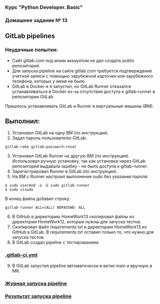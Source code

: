 ### Курс "Python Developer. Basic" ###

### Домашнее задание № 13 ###

## GitLab pipelines ##

### Неудачные попытки: ###

* Сайт gitlab.com под моим аккаунтом не дал создать public репозиторий.
* Для запуска pipeline на сайте gitlab.com требуется подтверждение учетной записи с помощью зарубежной карточки или
  зарубежного телефона, которых у меня не было.
* GitLab в Docker-е я запустил, но GitLab Runner отказался устанавливаться в Docker из-за отсутствия доступа к
  gitlab-runner в репозитории GitLab.

Пришлось устанавливать GitLab и Runner в виртуальные машины (ВМ).

## Выполнил: ## 

1. Установил GitLab на одну ВМ (по инструкции).
2. Задал пароль пользователю GitLab:

```
gitlab-rake gitlab:password:reset
```

3. Установил GitLab Runner на другую ВМ (по инструкции). Использовал ручную установку, так как установка через GitLab
   репозиторий выдавала
   ошибку - не было доступа к gitlab-runner.
4. Зарегистрировал Runner в GitLab (по инструкции).
5. На ВМ с Runner настроил выполнение sudo без указания пароля:

```
$ sudo usermod -a -G sudo gitlab-runner
$ sudo visudo
```

В конец файла добавил строку:

```
gitlab-runner ALL=(ALL) NOPASSWD: ALL
```

6. В GitHub в директорию HomeWork13 скопировал файлы из директории HomeWork12, которые нужны для запуска тестов.
7. Скопировал файл requirements.txt и директорию HomeWork13 из GitHub в GitLab. В requirements.txt оставил только то,
   что нужно для запуска тестов.
8. В GitLab создал pipeline с тестированием.

### [.gitlab-ci.yml](./results/.gitlab-ci.yml) ###

9. В GitLab запустил pipeline автоматически в ветке main и вручную в MR.

### [Журнал запуска pipeline](./results/pipeline_log.txt) ###

### [Результат запуска pipeline](./results/Pipeline.jpg) ###


